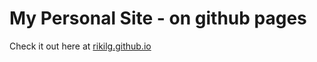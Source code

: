 # My Personal Site - on github pages

Check it out here at [rikilg.github.io](https://rikilg.github.io)